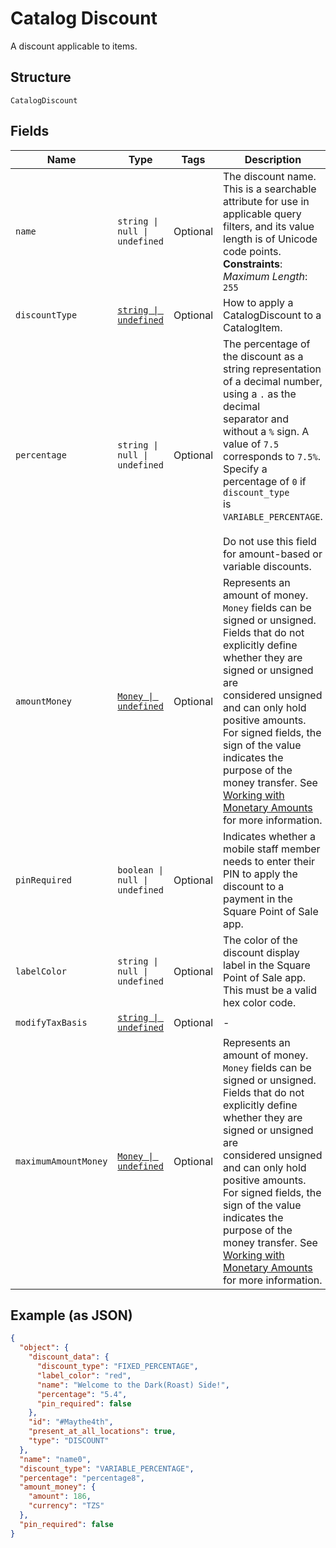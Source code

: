 
# Catalog Discount

A discount applicable to items.

## Structure

`CatalogDiscount`

## Fields

| Name | Type | Tags | Description |
|  --- | --- | --- | --- |
| `name` | `string \| null \| undefined` | Optional | The discount name. This is a searchable attribute for use in applicable query filters, and its value length is of Unicode code points.<br>**Constraints**: *Maximum Length*: `255` |
| `discountType` | [`string \| undefined`](../../doc/models/catalog-discount-type.md) | Optional | How to apply a CatalogDiscount to a CatalogItem. |
| `percentage` | `string \| null \| undefined` | Optional | The percentage of the discount as a string representation of a decimal number, using a `.` as the decimal<br>separator and without a `%` sign. A value of `7.5` corresponds to `7.5%`. Specify a percentage of `0` if `discount_type`<br>is `VARIABLE_PERCENTAGE`.<br><br>Do not use this field for amount-based or variable discounts. |
| `amountMoney` | [`Money \| undefined`](../../doc/models/money.md) | Optional | Represents an amount of money. `Money` fields can be signed or unsigned.<br>Fields that do not explicitly define whether they are signed or unsigned are<br>considered unsigned and can only hold positive amounts. For signed fields, the<br>sign of the value indicates the purpose of the money transfer. See<br>[Working with Monetary Amounts](https://developer.squareup.com/docs/build-basics/working-with-monetary-amounts)<br>for more information. |
| `pinRequired` | `boolean \| null \| undefined` | Optional | Indicates whether a mobile staff member needs to enter their PIN to apply the<br>discount to a payment in the Square Point of Sale app. |
| `labelColor` | `string \| null \| undefined` | Optional | The color of the discount display label in the Square Point of Sale app. This must be a valid hex color code. |
| `modifyTaxBasis` | [`string \| undefined`](../../doc/models/catalog-discount-modify-tax-basis.md) | Optional | - |
| `maximumAmountMoney` | [`Money \| undefined`](../../doc/models/money.md) | Optional | Represents an amount of money. `Money` fields can be signed or unsigned.<br>Fields that do not explicitly define whether they are signed or unsigned are<br>considered unsigned and can only hold positive amounts. For signed fields, the<br>sign of the value indicates the purpose of the money transfer. See<br>[Working with Monetary Amounts](https://developer.squareup.com/docs/build-basics/working-with-monetary-amounts)<br>for more information. |

## Example (as JSON)

```json
{
  "object": {
    "discount_data": {
      "discount_type": "FIXED_PERCENTAGE",
      "label_color": "red",
      "name": "Welcome to the Dark(Roast) Side!",
      "percentage": "5.4",
      "pin_required": false
    },
    "id": "#Maythe4th",
    "present_at_all_locations": true,
    "type": "DISCOUNT"
  },
  "name": "name0",
  "discount_type": "VARIABLE_PERCENTAGE",
  "percentage": "percentage8",
  "amount_money": {
    "amount": 186,
    "currency": "TZS"
  },
  "pin_required": false
}
```

